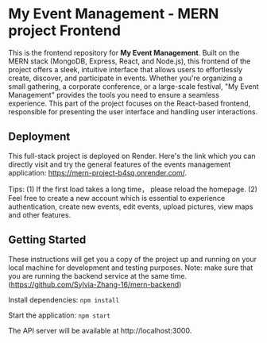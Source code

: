 # My Event Management - MERN project Frontend

This is the frontend repository for **My Event Management**. Built on the MERN stack (MongoDB, Express, React, and Node.js), this frontend of the project offers a sleek, intuitive interface that allows users to effortlessly create, discover, and participate in events. Whether you're organizing a small gathering, a corporate conference, or a large-scale festival, "My Event Management" provides the tools you need to ensure a seamless experience. This part of the project focuses on the React-based frontend, responsible for presenting the user interface and handling user interactions.

## Deployment

This full-stack project is deployed on Render. Here's the link which you can directly visit and try the general features of the events management application: https://mern-project-b4sq.onrender.com/.

Tips:
(1) If the first load takes a long time， please reload the homepage.
(2) Feel free to create a new account which is essential to experience authentication, create new events, edit events, upload pictures, view maps and other features.

## Getting Started

These instructions will get you a copy of the project up and running on your local machine for development and testing purposes.
Note: make sure that you are running the backend service at the same time.(https://github.com/Sylvia-Zhang-16/mern-backend)

Install dependencies:
`npm install`

Start the application:
`npm start`

The API server will be available at http://localhost:3000.
